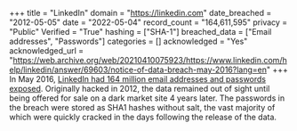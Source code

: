 +++
title = "LinkedIn"
domain = "https://linkedin.com"
date_breached = "2012-05-05"
date = "2022-05-04"
record_count = "164,611,595"
privacy = "Public"
Verified = "True"
hashing = ["SHA-1"]
breached_data = ["Email addresses", "Passwords"]
categories = []
acknowledged = "Yes"
acknowledged_url = "https://web.archive.org/web/20210410075923/https://www.linkedin.com/help/linkedin/answer/69603/notice-of-data-breach-may-2016?lang=en"
+++
In May 2016, <a href="https://www.troyhunt.com/observations-and-thoughts-on-the-linkedin-data-breach" target="_blank" rel="noopener">LinkedIn had 164 million email addresses and passwords exposed</a>. Originally hacked in 2012, the data remained out of sight until being offered for sale on a dark market site 4 years later. The passwords in the breach were stored as SHA1 hashes without salt, the vast majority of which were quickly cracked in the days following the release of the data.
